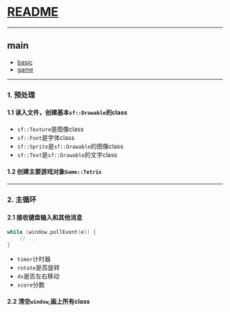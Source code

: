 # [README](../README.md)

---

## main
- [basic](./basic.md)
- [game](./game.md)

---

### 1. 预处理

#### 1.1 读入文件，创建基本`sf::Drawable`的class

- `sf::Texture`是图像class
- `sf::Font`是字体class
- `sf::Sprite`是`sf::Drawable`的图像class
- `sf::Text`是`sf::Drawable`的文字class

#### 1.2 创建主要游戏对象`Game::Tetris`

---

### 2. 主循环

#### 2.1 接收键盘输入和其他消息

```C++
while (window.pollEvent(e)) {
    // ...
}
```
- `timer`计时器
- `rotate`是否旋转
- `dx`是否左右移动
- `score`分数

#### 2.2 清空`window`,画上所有class